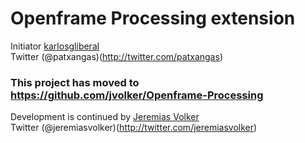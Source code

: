 # Openframe Processing extension

Initiator [karlosgliberal](http://labs.interzonas.info)  
Twitter (@patxangas)(http://twitter.com/patxangas)

### This project has moved to https://github.com/jvolker/Openframe-Processing

Development is continued by 
[Jeremias Volker](http://jeremiasvolker.com)  
Twitter (@jeremiasvolker)(http://twitter.com/jeremiasvolker)
